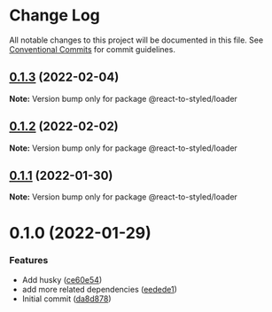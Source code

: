 # Change Log

All notable changes to this project will be documented in this file.
See [Conventional Commits](https://conventionalcommits.org) for commit guidelines.

## [0.1.3](https://github.com/react-to/react-to-styled/compare/@react-to-styled/loader@0.1.2...@react-to-styled/loader@0.1.3) (2022-02-04)

**Note:** Version bump only for package @react-to-styled/loader





## [0.1.2](https://github.com/react-to/react-to-styled/compare/@react-to-styled/loader@0.1.1...@react-to-styled/loader@0.1.2) (2022-02-02)

**Note:** Version bump only for package @react-to-styled/loader





## [0.1.1](https://github.com/react-to/react-to-styled/compare/@react-to-styled/loader@0.1.0...@react-to-styled/loader@0.1.1) (2022-01-30)

**Note:** Version bump only for package @react-to-styled/loader





# 0.1.0 (2022-01-29)


### Features

* Add husky ([ce60e54](https://github.com/react-to/react-to-styled/commit/ce60e54d7cb1daa4c0e50774668c2f31cdbbbcf0))
* add more related dependencies ([eedede1](https://github.com/react-to/react-to-styled/commit/eedede12cd6a51eae3cfdd78449e5ca7b65c3247))
* Initial commit ([da8d878](https://github.com/react-to/react-to-styled/commit/da8d878cf44f1969ce864981b9ae710e694dabe9))
